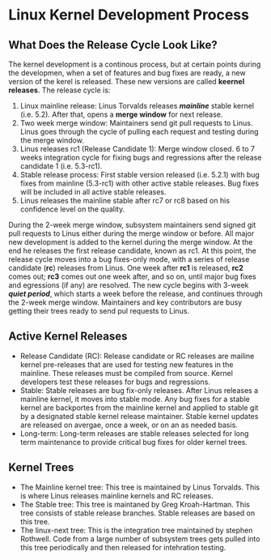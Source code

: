 # Linux Kernel Development Process

## What Does the Release Cycle Look Like?
The kernel development is a continous process, but at certain points during the developmen, when a set of features and bug fixes are ready, a new version of the kerel is released. These new versions are called **keernel releases**. 
The release cycle is:
1. Linux mainline release: Linus Torvalds releases ***mainline*** stable kernel (i.e. 5.2). After that, opens a **merge window** for next release.
2. Two week merge window: Maintainers send git pull requests to Linus. Linus goes through the cycle of pulling each request and testing during the merge window.
3. Linus releases rc1 (Release Candidate 1): Merge window closed. 6 to 7 weeks integration cycle for fixing bugs and regressions after the release candidate 1 (i.e. 5.3-rc1).
4. Stable release process: First stable version released (i.e. 5.2.1) with bug fixes from mainline (5.3-rc1) with other active stable releases. Bug fixes will be included in all active stable releases.
5. Linus releases the mainline stable after rc7 or rc8 based on his confidence level on the quality.

During the 2-week merge window, subsystem maintainers send signed git pull requests to Linus either during the merge window or before. All major new development is added to the kernel during the merge window. At the end he releases the first release candidate, known as rc1.
At this point, the release cycle moves into a bug fixes-only mode, with a series of release candidate (**rc**) releases from Linus. One week after **rc1** is released, **rc2** comes out; **rc3** comes out one week after, and so on, until major bug fixes and egressions (if any) are resolved.
The new cycle begins with 3-week ***quiet period***, which starts a week before the release, and continues through the 2-week merge window. Maintainers and key contributors are busy getting their trees ready to send pul requests to Linus.

## Active Kernel Releases
- Release Candidate (RC): Release candidate or RC releases are mailine kernel pre-releases that are used for testing new features in the mainline. These releases must be compiled from source. Kernel developers test these releases for bugs and regressions.
- Stable: Stable releases are bug fix-only releases. After Linus releases a mainline kernel, it moves into stable mode. Any bug fixes for a stable kernel are backportes from the mainline kernel and applied to stable git by a designated stable kernel release maintainer. Stable kernel updates are released on avergae, once a week, or on an as needed basis.
- Long\-term: Long\-term releases are stable releases selected for long term maintenance to provide critical bug fixes for older kernel trees.


## Kernel Trees
- The Mainline kernel tree: This tree is maintained by Linus Torvalds. This is where Linus releases mainline kernels and RC releases.
- The Stable tree: This tree is maintaned by Greg Kroah-Hartman. This tree consists of stable release branches. Stable releases are based on this tree.
- The linux-next tree: This is the integration tree maintained by stephen Rothwell. Code from a large number of subsystem trees gets pulled into this tree periodically and then released for intehration testing.
